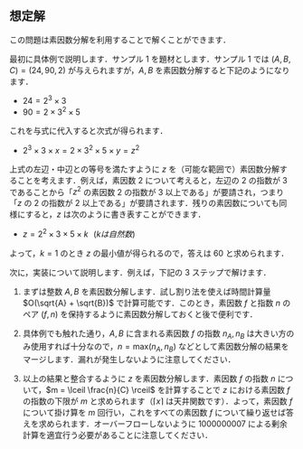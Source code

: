 想定解
-----

この問題は素因数分解を利用することで解くことができます．

最初に具体例で説明します．サンプル 1 を題材とします．サンプル 1 では $(A, B, C) = (24, 90, 2)$ が与えられますが，$A, B$ を素因数分解すると下記のようになります．

- $24 = 2^3 \times 3$
- $90 = 2 \times 3^2 \times 5$

これを与式に代入すると次式が得られます．

- $2^3 \times 3 \times x = 2 \times 3^2 \times 5 \times y = z^2$

上式の左辺・中辺との等号を満たすように $z$ を（可能な範囲で）素因数分解することを考えます．例えば，素因数 $2$ について考えると，左辺の $2$ の指数が $3$ であることから「$z^2$ の素因数 $2$ の指数が $3$ 以上である」が要請され，つまり「$z$ の $2$ の指数が $2$ 以上である」が要請されます．残りの素因数についても同様にすると，$z$ は次のように書き表すことができます．

- $z = 2^2 \times 3 \times 5 \times k \,\,\,\,(k は自然数)$

よって，$k = 1$ のとき $z$ の最小値が得られるので，答えは $60$ と求められます．

次に，実装について説明します．例えば，下記の $3$ ステップで解けます．

1. まずは整数 $A, B$ を素因数分解します．試し割り法を使えば時間計算量 $O(\sqrt{A} + \sqrt{B})$ で計算可能です．このとき，素因数 $f$ と指数 $n$ のペア $(f, n)$ を保持するように素因数分解しておくと後で便利です．

1. 具体例でも触れた通り，$A, B$ に含まれる素因数 $f$ の指数 $n_A, n_B$ は大きい方のみ使用すれば十分なので，$n = \mathrm{max}(n_A, n_B)$ などとして素因数分解の結果をマージします．漏れが発生しないように注意してください．

1. 以上の結果と整合するように $z$ を素因数分解します．素因数 $f$ の指数 $n$ について，$m = \lceil \frac{n}{C} \rceil$ を計算することで $z$ における素因数 $f$ の指数の下限が $m$ と求められます（$\lceil x \rceil$ は天井関数です）．よって，素因数 $f$ について掛け算を $m$ 回行い，これをすべての素因数 $f$ について繰り返せば答えを求められます．オーバーフローしないように $1000000007$ による剰余計算を適宜行う必要があることに注意してください．
